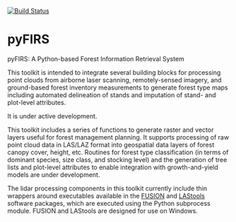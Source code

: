 [![Build Status](https://travis-ci.org/Ecotrust/pyFIRS.svg?branch=master)](https://travis-ci.org/Ecotrust/pyFIRS)
# pyFIRS
pyFIRS: A Python-based Forest Information Retrieval System

This toolkit is intended to integrate several building blocks for processing point clouds from airborne laser scanning, remotely-sensed imagery, and ground-based forest inventory measurements to generate forest type maps including automated delineation of stands and imputation of stand- and plot-level attributes.  

It is under active development.

This toolkit includes a series of functions to generate raster and vector layers useful for forest management planning. It supports processing of raw point cloud data in LAS/LAZ format into geospatial data layers of forest canopy cover, height, etc. Routines for forest type classification (in terms of dominant species, size class, and stocking level) and the generation of tree lists and plot-level attributes to enable integration with growth-and-yield models are under development.

The lidar processing components in this toolkit currently include thin wrappers around executables available in the [FUSION](http://forsys.cfr.washington.edu/fusion/fusionlatest.html) and [LAStools](https://rapidlasso.com/lastools/) software packages, which are executed using the Python subprocess module. FUSION and LAStools are designed for use on Windows. 
